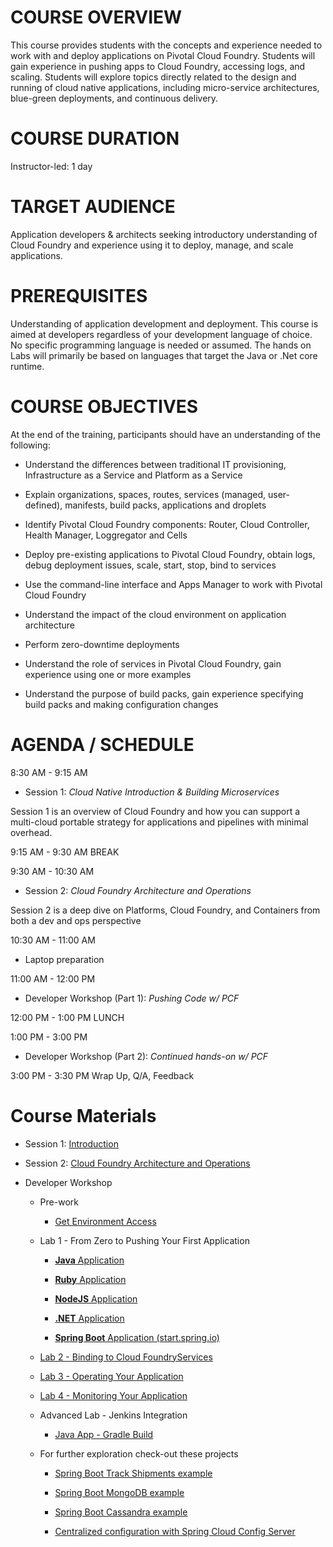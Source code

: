 COURSE OVERVIEW
===============

This course provides students with the concepts and experience needed to
work with and deploy applications on Pivotal Cloud Foundry. Students
will gain experience in pushing apps to Cloud Foundry, accessing logs,
and scaling. Students will explore topics directly related to the design
and running of cloud native applications, including micro-service
architectures, blue-green deployments, and continuous delivery.

COURSE DURATION
===============

Instructor-led: 1 day

TARGET AUDIENCE
===============

Application developers & architects seeking introductory understanding
of Cloud Foundry and experience using it to deploy, manage, and scale
applications.

PREREQUISITES
=============

Understanding of application development and deployment. This course is
aimed at developers regardless of your development language of choice.
No specific programming language is needed or assumed. The hands on Labs will primarily be
based on languages that target the Java or .Net core runtime.

COURSE OBJECTIVES
=================

At the end of the training, participants should have an understanding of
the following:

-   Understand the differences between traditional IT provisioning,
    Infrastructure as a Service and Platform as a Service

-   Explain organizations, spaces, routes, services (managed, user-
    defined), manifests, build packs, applications and droplets

-   Identify Pivotal Cloud Foundry components: Router, Cloud Controller,
    Health Manager, Loggregator and Cells

-   Deploy pre-existing applications to Pivotal Cloud Foundry, obtain
    logs, debug deployment issues, scale, start, stop, bind to services

-   Use the command-line interface and Apps Manager to work with Pivotal
    Cloud Foundry

-   Understand the impact of the cloud environment on application
    architecture

-   Perform zero-downtime deployments

-   Understand the role of services in Pivotal Cloud Foundry, gain
    experience using one or more examples

-   Understand the purpose of build packs, gain experience specifying
    build packs and making configuration changes

AGENDA / SCHEDULE
=================

8:30 AM - 9:15 AM
-   Session 1: *Cloud Native Introduction & Building Microservices*

Session 1 is an overview of Cloud Foundry and how you can support a
multi-cloud portable strategy for applications and pipelines with
minimal overhead.

9:15 AM - 9:30 AM
BREAK

9:30 AM - 10:30 AM
-   Session 2: *Cloud Foundry Architecture and Operations*

Session 2 is a deep dive on Platforms, Cloud Foundry, and Containers
from both a dev and ops perspective

10:30 AM - 11:00 AM
-   Laptop preparation

11:00 AM - 12:00 PM  
-   Developer Workshop (Part 1): *Pushing Code w/ PCF*

12:00 PM - 1:00 PM
LUNCH

1:00 PM - 3:00 PM
-   Developer Workshop (Part 2): *Continued hands-on w/ PCF*

3:00 PM - 3:30 PM
Wrap Up, Q/A, Feedback

Course Materials
================

-   Session 1: [Introduction](presentations/Intro-Pivotal.pptx)

-   Session 2: [Cloud Foundry Architecture and Operations](presentations/PCF-Architecture.pptx)

-   Developer Workshop

    -   Pre-work

        -   [Get Environment Access](/concepts/setup)

    -   Lab 1 - From Zero to Pushing Your First Application

        -   [**Java** Application](/demos/lab-cf-spring)

        -   [**Ruby** Application](/demos/lab-ruby)

        -   [**NodeJS** Application](/demos/lab-node)

        -   [**.NET** Application](/demos/lab-dotnet)

        -   [**Spring Boot** Application (start.spring.io)](/demos/cloud-native-spring)
        
    -   [Lab 2 - Binding to Cloud FoundryServices](/demos/binding-cf-services)

    -   [Lab 3 - Operating Your Application](/demos/operating-your-application)

    -   [Lab 4 - Monitoring Your Application](/demos/monitoring-your-application)

    -   Advanced Lab - Jenkins Integration

        -   [Java App - Gradle Build](/demos/continuous-delivery-lab)

    -   For further exploration check-out these projects

        -   [Spring Boot Track Shipments
            example](https://github.com/pacphi/track-shipments)

        -   [Spring Boot MongoDB
            example](https://github.com/pacphi/spring-boot-mongodb-example)

        -   [Spring Boot Cassandra
            example](https://github.com/pacphi/spring-boot-cassandra-customer-starter)

        -   [Centralized configuration with Spring Cloud Config
            Server](https://spring.io/guides/gs/centralized-configuration/)
